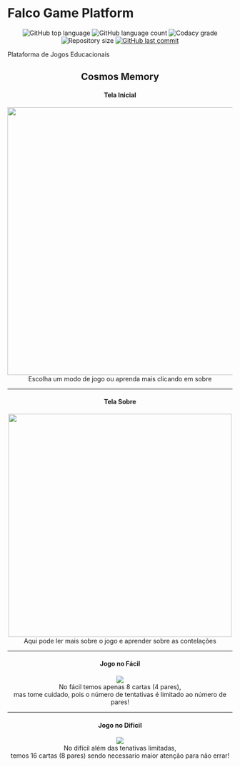 # Falco Game Platform

<p align="center">
  <img alt="GitHub top language" src="https://img.shields.io/github/languages/top/dellgarcia/game-platform.svg">
  
  <img alt="GitHub language count" src="https://img.shields.io/github/languages/count/dellgarcia/game-platform.svg">
  
  <a src="https://app.codacy.com/manual/DellGarcia/Ecoleta?utm_source=github.com&utm_medium=referral&utm_content=DellGarcia/Ecoleta&utm_campaign=Badge_Grade_Dashboard">
    <img src="https://api.codacy.com/project/badge/Grade/8928dde494b042268f5030bdfef637e4" alt="Codacy grade"/>
  </a>
  
  <img alt="Repository size" src="https://img.shields.io/github/repo-size/dellgarcia/game-platform.svg">
  <a href="https://github.com/dellgarcia/ecoleta/commits/master">
    <img alt="GitHub last commit" src="https://img.shields.io/github/last-commit/dellgarcia/game-platform.svg">
  </a>
  
</p>

Plataforma de Jogos Educacionais

<h2 align="center">Cosmos Memory</h2>

<h4 align="center">Tela Inicial</h4>
<p align="center">
   <img src="Game-Platform/Assets/Screens/InitView.png" width="600">
   <br>Escolha um modo de jogo ou aprenda mais clicando em sobre
</p>  

***

<h4 align="center">Tela Sobre</h4>
<p align="center">
   <img src="Game-Platform/Assets/Screens/AboutPage.png" width="500">
   <br>Aqui pode ler mais sobre o jogo e aprender sobre as contelações
</p>  

***

<h4 align="center">Jogo no Fácil</h4>
<p align="center">
   <img src="Game-Platform/Assets/Screens/EasyGame.png">
    <br>No fácil temos apenas 8 cartas (4 pares),
    <br>mas tome cuidado, pois o número de tentativas é limitado ao número de pares!
</p>  

***

<h4 align="center">Jogo no Difícil</h4>
<p align="center">
   <img src="Game-Platform/Assets/Screens/HardGame.png">
   <br>No difícil além das tenativas limitadas,
   <br>temos 16 cartas (8 pares) sendo necessario maior atenção para não errar!
</p>  
